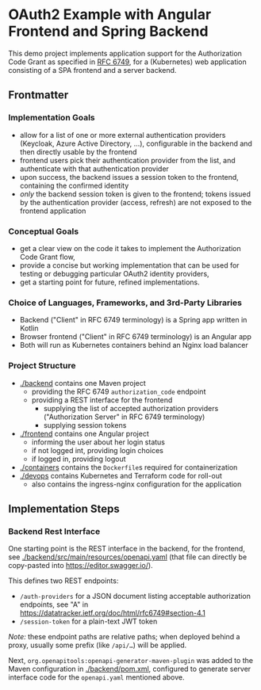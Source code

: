 # OAuth2 Example with Angular Frontend and Spring Backend

This demo project implements application support for the Authorization
Code Grant as specified in [RFC 6749](https://datatracker.ietf.org/doc/html/rfc6749#section-4.1),
for a (Kubernetes) web application consisting of a SPA frontend and a server backend.


## Frontmatter

### Implementation Goals

- allow for a list of one or more external authentication providers
  (Keycloak, Azure Active Directory, …), configurable in the backend
  and then directly usable by the frontend
- frontend users pick their authentication provider from the list,
  and authenticate with that authentication provider
- upon success, the backend issues a session token to the frontend,
  containing the confirmed identity
- _only_ the backend session token is given to the frontend; tokens
  issued by the authentication provider (access, refresh) are not
  exposed to the frontend application


### Conceptual Goals

- get a clear view on the code it takes to implement the Authorization Code Grant flow,
- provide a concise but working implementation that can be used for testing or debugging particular OAuth2 identity providers,
- get a starting point for future, refined implementations.


### Choice of Languages, Frameworks, and 3rd-Party Libraries

- Backend ("Client" in RFC 6749 terminology) is a Spring app written in Kotlin
- Browser frontend ("Client" in RFC 6749 terminology) is an Angular app
- Both will run as Kubernetes containers behind an Nginx load balancer


### Project Structure

- [./backend](./backend) contains one Maven project
  - providing the RFC 6749 `authorization_code` endpoint
  - providing a REST interface for the frontend
    - supplying the list of accepted authorization providers ("Authorization Server" in RFC 6749 terminology)
    - supplying session tokens
- [./frontend](./frontend) contains one Angular project
  - informing the user about her login status
  - if not logged int, providing login choices
  - if logged in, providing logout
- [./containers](./containers) contains the `Dockerfile`s required for containerization
- [./devops](./devops) contains Kubernetes and Terraform code for roll-out
  - also contains the ingress-nginx configuration for the application


## Implementation Steps

### Backend Rest Interface

One starting point is the REST interface in the backend, for the frontend, see
[./backend/src/main/resources/openapi.yaml](./backend/src/main/resources/openapi.yaml)
(that file can directly be copy-pasted into <https://editor.swagger.io/>).

This defines two REST endpoints:

- `/auth-providers` for a JSON document listing acceptable authorization endpoints,
  see "A" in <https://datatracker.ietf.org/doc/html/rfc6749#section-4.1>
- `/session-token` for a plain-text JWT token

_Note:_ these endpoint paths are relative paths; when deployed behind a proxy,
usually some prefix (like `/api/…`) will be applied.

Next, `org.openapitools:openapi-generator-maven-plugin` was added to the Maven configuration
in [./backend/pom.xml](./backend/pom.xml), configured to generate server interface code for
the `openapi.yaml` mentioned above.
